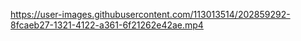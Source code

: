 

https://user-images.githubusercontent.com/113013514/202859292-8fcaeb27-1321-4122-a361-6f21262e42ae.mp4

